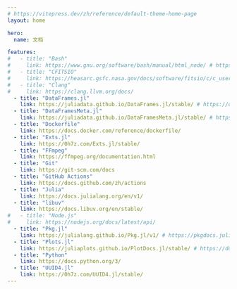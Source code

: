 ```yaml
---
# https://vitepress.dev/zh/reference/default-theme-home-page
layout: home

hero:
  name: 文档

features:
#   - title: "Bash"
#     link: https://www.gnu.org/software/bash/manual/html_node/ # https://www.gnu.org/software/bash/manual/bash.html
#   - title: "CFITSIO"
#     link: https://heasarc.gsfc.nasa.gov/docs/software/fitsio/c/c_user/cfitsio.html
#   - title: "Clang"
#     link: https://clang.llvm.org/docs/
  - title: "DataFrames.jl"
    link: https://juliadata.github.io/DataFrames.jl/stable/ # https://dataframes.juliadata.org/stable/
  - title: "DataFramesMeta.jl"
    link: https://juliadata.github.io/DataFramesMeta.jl/stable/ # https://juliadata.org/DataFramesMeta.jl/stable/
  - title: "Dockerfile"
    link: https://docs.docker.com/reference/dockerfile/
  - title: "Exts.jl"
    link: https://0h7z.com/Exts.jl/stable/
  - title: "FFmpeg"
    link: https://ffmpeg.org/documentation.html
  - title: "Git"
    link: https://git-scm.com/docs
  - title: "GitHub Actions"
    link: https://docs.github.com/zh/actions
  - title: "Julia"
    link: https://docs.julialang.org/en/v1/
  - title: "libuv"
    link: https://docs.libuv.org/en/stable/
#   - title: "Node.js"
#     link: https://nodejs.org/docs/latest/api/
  - title: "Pkg.jl"
    link: https://julialang.github.io/Pkg.jl/v1/ # https://pkgdocs.julialang.org/v1/
  - title: "Plots.jl"
    link: https://juliaplots.github.io/PlotDocs.jl/stable/ # https://docs.juliaplots.org/stable/
  - title: "Python"
    link: https://docs.python.org/3/
  - title: "UUID4.jl"
    link: https://0h7z.com/UUID4.jl/stable/
---
```


